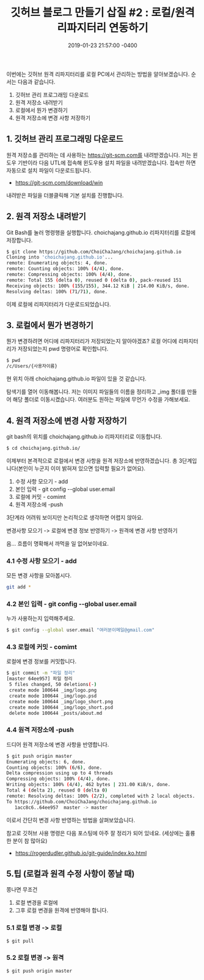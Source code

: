 ﻿---
layout: post
title: "깃허브 블로그 만들기 삽질 #2 : 로컬/원격 리파지터리 연동하기"
date: 2019-01-23 21:57:00 -0400
categories: tech
---

이번에는 깃허브 원격 리파지터리를 로컬 PC에서 관리하는 방법을 알아보겠습니다.
순서는 다음과 같습니다.

1. 깃허브 관리 프로그래밍 다운로드
2. 원격 저장소 내려받기
3. 로컬에서 뭔가 변경하기
4. 원격 저장소에 변경 사항 저장하기

## 1. 깃허브 관리 프로그래밍 다운로드
원격 저장소를 관리하는 데 사용하는 https://git-scm.com를 내려받겠습니다.
저는 윈도우 기반이라 다음 UTL에 접속해 윈도우용 설치 파일을 내려받겠습니다. 접속만 하면 자동으로 설치 파일이 다운로드됩니다.

- https://git-scm.com/download/win

내려받은 파일을 더블클릭해 기본 설치를 진행합니다.

## 2. 원격 저장소 내려받기
Git Bash를 눌러 명령행을 실행합니다.
choichajang.github.io 리파지터리를 로컬에 저장합니다.

```bash
$ git clone https://github.com/ChoiChaJang/choichajang.github.io
Cloning into 'choichajang.github.io'...
remote: Enumerating objects: 4, done.
remote: Counting objects: 100% (4/4), done.
remote: Compressing objects: 100% (4/4), done.
remote: Total 155 (delta 0), reused 0 (delta 0), pack-reused 151
Receiving objects: 100% (155/155), 344.12 KiB | 214.00 KiB/s, done.
Resolving deltas: 100% (71/71), done.
```
이제 로컬에 리파지터리가 다운로드되었습니다.

## 3. 로컬에서 뭔가 변경하기
뭔가 변경하려면 어디에 리파지터리가 저장되었는지 알아야겠죠?
로컬 어디에 리파지터리가 저장되었는지 pwd 명령어로 확인합니다.

```bash
$ pwd
/c/Users/{사용자이름}
```

현 위치 아래 choichajang.github.io 파일이 있을 것 같습니다.

탐색기를 열어 이동해봅니다.
저는 이미지 파일들의 이름을 정리하고 _img 폴더를 만들어 해당 폴더로 이동시켰습니다.
여러분도 원하는 파일에 무언가 수정을 가해보세요.

## 4. 원격 저장소에 변경 사항 저장하기
git bash의 위치를 choichajang.github.io 리파지터리로 이동합니다.

```bash
$ cd choichajang.github.io/
```

이제부터 본격적으로 로컬에서 변경 사항을 원격 저장소에 반영하겠습니다.
총 3단계입니다(본인이 누군지 이미 밝혀져 있으면 입력할 필요가 없어요).

1. 수정 사항 모으기 - add
2. 본인 입력 - git config --global user.email
3. 로컬에 커밋 - comimt
4. 원격 저장소에 -push

3단계라 어려워 보이지만 논리적으로 생각하면 어렵지 않아요.

변경사항 모으기 -> 로컬에 변경 정보 반영하기 -> 원격에 변경 사항 반영하기

음... 흐름이 명확해서 까먹을 일 없어보이네요.

### 4.1 수정 사항 모으기 - add
모든 변경 사항을 모아봅시다.
```bash
git add *
```

### 4.2 본인 입력 - git config --global user.email
누가 사용하는지 입력해주세요.
```bash
$ git config --global user.email "여러분이메일@gmail.com"
```

### 4.3 로컬에 커밋 - comimt
로컬에 변경 정보를 커밋합니다.
```bash
$ git commit -m "파일 정리"
[master 64ee957] 파일 정리
 5 files changed, 50 deletions(-)
 create mode 100644 _img/logo.png
 create mode 100644 _img/logo.psd
 create mode 100644 _img/logo_short.png
 create mode 100644 _img/logo_short.psd
 delete mode 100644 _posts/about.md
```

### 4.4 원격 저장소에 -push
드디어 원격 저장소에 변경 사항을 반영합니다.
```bash
$ git push origin master
Enumerating objects: 6, done.
Counting objects: 100% (6/6), done.
Delta compression using up to 4 threads
Compressing objects: 100% (4/4), done.
Writing objects: 100% (4/4), 462 bytes | 231.00 KiB/s, done.
Total 4 (delta 2), reused 0 (delta 0)
remote: Resolving deltas: 100% (2/2), completed with 2 local objects.
To https://github.com/ChoiChaJang/choichajang.github.io
   1acc8c6..64ee957  master -> master
```
이로서 간단히 변경 사항 반영하는 방법을 살펴보았습니다.

참고로 깃허브 사용 명령은 다음 포스팅에 아주 잘 정리가 되어 있네요.
(세상에는 훌륭한 분이 참 많아요)

- https://rogerdudler.github.io/git-guide/index.ko.html

## 5.팁 (로컬과 원격 수정 사항이 쫑날 때)
쫑나면 무조건 
1. 로컬 변경을 로컬에
2. 그후 로컬 변경을 원격에
반영해야 합니다.

### 5.1 로컬 변경 -> 로컬
```bash
$ git pull
```

### 5.2 로컬 변경 -> 원격
```bash
$ git push origin master
```
